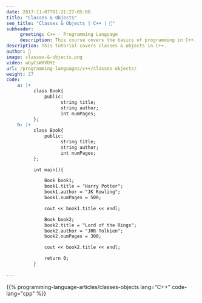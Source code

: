```yaml
---
date: 2017-11-07T01:21:27-05:00
title: "Classes & Objects"
seo_title: "Classes & Objects | C++ | 🦒"
subheader:
     greeting: C++ - Programming Language
     description: This course covers the basics of programming in C++. Work your way through the videos/articles and I'll teach you everything you need to know to start your programming journey!
description: This tutorial covers classes & objects in C++.
author: 🦒
image: classes-&-objects.png
video: wGyCsWXVD9E
url: /programming-languages/c++/classes-objects/
weight: 27
code:
    a: |+
          class Book{
              public:
                    string title;
                    string author;
                    int numPages;
          };
    b: |+
          class Book{
              public:
                    string title;
                    string author;
                    int numPages;
          };

          int main(){

              Book book1;
              book1.title = "Harry Potter";
              book1.author = "JK Rowling";
              book1.numPages = 500;

              cout << book1.title << endl;

              Book book2;
              book2.title = "Lord of the Rings";
              book2.author = "JRR Tolkien";
              book2.numPages = 300;

              cout << book2.title << endl;

              return 0;
          }
    
---
```


{{% programming-language-articles/classes-objects lang="C++" code-lang="cpp" %}}

